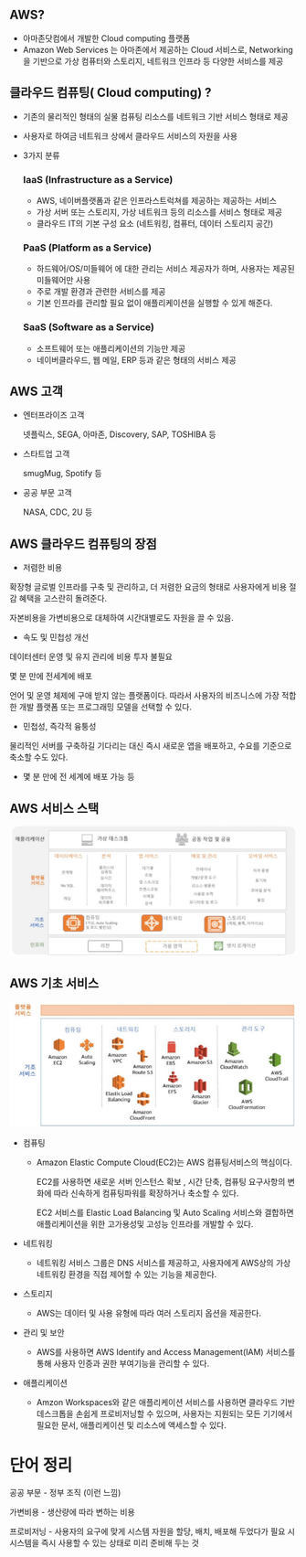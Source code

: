 ## AWS?

- 아마존닷컴에서 개발한 Cloud computing 플랫폼
- Amazon Web Services 는 아마존에서 제공하는 Cloud 서비스로, Networking을 기반으로 가상 컴퓨터와 스토리지, 네트워크 인프라 등 다양한 서비스를 제공

## 클라우드 컴퓨팅( Cloud computing) ?

- 기존의 물리적인 형태의 실물 컴퓨팅 리소스를 네트워크 기반 서비스 형태로 제공
- 사용자로 하여금 네트워크 상에서 클라우드 서비스의 자원을 사용
- 3가지 분류
    
    
    ### IaaS (Infrastructure as a Service)
    
    - AWS, 네이버플랫폼과 같은 인프라스트럭쳐를 제공하는 제공하는 서비스
    - 가상 서버 또는 스토리지, 가상 네트워크 등의 리소스를 서비스 형태로 제공
    - 클라우드 IT의 기본 구성 요소 (네트워킹, 컴퓨터, 데이터 스토리지 공간)
    
    ### PaaS (Platform as a Service)
    
    - 하드웨어/OS/미들웨어 에 대한 관리는 서비스 제공자가 하며, 사용자는 제공된 미들웨어만 사용
    - 주로 개발 환경과 관련한 서비스를 제공
    - 기본 인프라를 관리할 필요 없이 애플리케이션을 실행할 수 있게 해준다.
    
    ### SaaS (Software as a Service)
    
    - 소프트웨어 또는 애플리케이션의 기능만 제공
    - 네이버클라우드, 웹 메일, ERP 등과 같은 형태의 서비스 제공

 

## AWS 고객

- 엔터프라이즈 고객
    
    넷플릭스, SEGA, 아마존, Discovery, SAP, TOSHIBA 등
    
- 스타트업 고객
    
    smugMug, Spotify 등
    
- 공공 부문 고객
    
    NASA, CDC, 2U 등
    

## AWS 클라우드 컴퓨팅의 장점

- 저렴한 비용

확장형 글로벌 인프라를 구축 및 관리하고, 더 저렴한 요금의 형태로 사용자에게 비용 절감 혜택을 고스란히 돌려준다.

자본비용을 가변비용으로 대체하여 시간대별로도 자원을 끌 수 있음.

- 속도 및 민첩성 개선

데이터센터 운영 및 유지 관리에 비용 투자 불필요

몇 분 만에 전세계에 배포

언어 및 운영 체제에 구애 받지 않는 플랫폼이다. 따라서 사용자의 비즈니스에 가장 적합한 개발 플랫폼 또는 프로그래밍 모델을 선택할 수 있다.

- 민첩성, 즉각적 융퉁성

물리적인 서버를 구축하길 기다리는 대신 즉시 새로운 앱을 배포하고, 수요를 기준으로 축소할 수도 있다. 

- 몇 분 만에 전 세계에 배포 가능 등

## AWS 서비스 스택

<img src="../imgs/스택.png">

## AWS 기초 서비스

<img src="../imgs/서비스.png">

- 컴퓨팅
    - Amazon Elastic Compute Cloud(EC2)는 AWS 컴퓨팅서비스의 핵심이다.
        
        EC2를 사용하면 새로운 서버 인스턴스 확보 , 시간 단축, 컴퓨팅 요구사항의 변화에 따라 신속하게 컴퓨팅파워를 확장하거나 축소할 수 있다.
        
        EC2 서비스를 Elastic Load Balancing 및 Auto Scaling 서비스와 결합하면 애플리케이션을 위한 고가용성및 고성능 인프라를 개발할 수 있다.
        
    
- 네트워킹
    - 네트워킹 서비스 그룹은 DNS 서비스를 제공하고, 사용자에게 AWS상의 가상 네트워킹 환경을 직접 제어할 수 있는 기능을 제공한다.
- 스토리지
    - AWS는 데이터 및 사용 유형에 따라 여러 스토리지 옵션을 제공한다.
- 관리 및 보안
    - AWS를 사용하면 AWS Identify and Access Management(IAM) 서비스를 통해 사용자 인증과 권한 부여기능을 관리할 수 있다.
- 애플리케이션
    - Amzon Workspaces와 같은 애플리케이션 서비스를 사용하면 클라우드 기반 데스크톱을 손쉽게 프로비저닝할 수 있으며, 사용자는  지원되는 모든 기기에서 필요한 문서, 애플리케이션 및 리소스에 액세스할 수 있다.


# 단어 정리

공공 부문 - 정부 조직 (이런 느낌)

가변비용 - 생산량에 따라 변하는 비용

프로비저닝 - 사용자의 요구에 맞게 시스템 자원을 할당, 배치, 배포해 두었다가 필요 시 시스템을 즉시 사용할 수 있는 상태로 미리 준비해 두는 것
